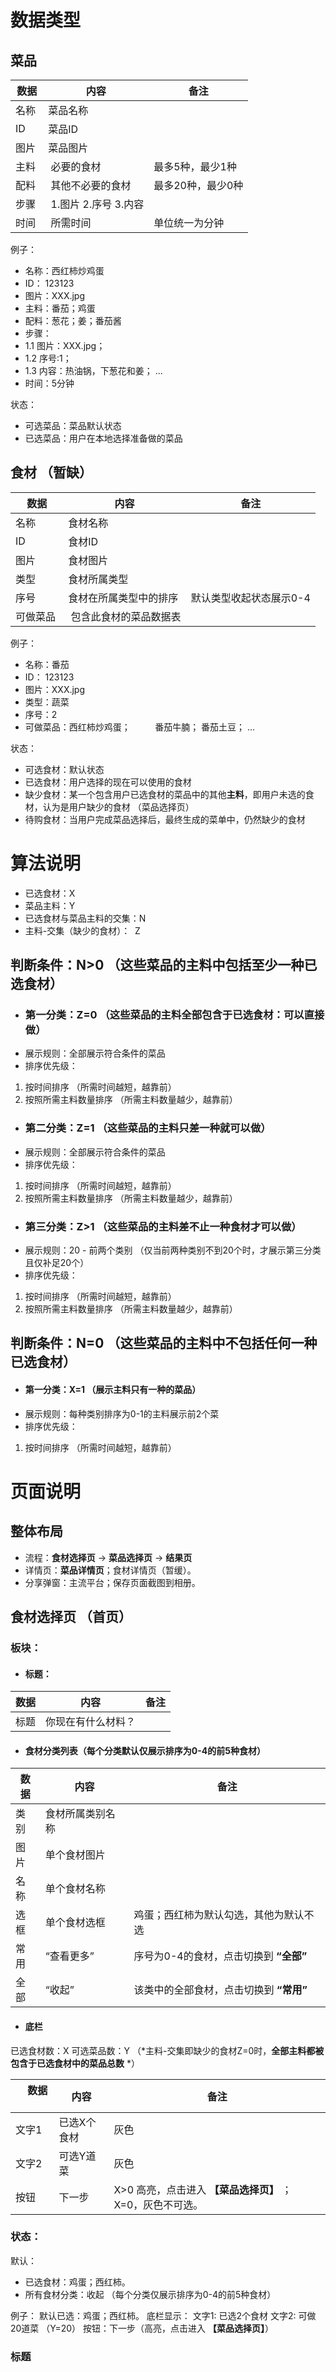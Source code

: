 # 数据类型

## 菜品

|     数据     | 内容 |    备注  |
| ------------ | --- | ---------------|
| 名称 |  菜品名称 |  |
| ID |  菜品ID |  |
| 图片 |  菜品图片 |  |
| 主料 |  必要的食材 | 最多5种，最少1种 |
| 配料 |  其他不必要的食材 | 最多20种，最少0种 |
| 步骤 |  1.图片 2.序号 3.内容 |  |
| 时间 |  所需时间 | 单位统一为分钟 |

例子：
- 名称：西红柿炒鸡蛋
- ID： 123123
- 图片：XXX.jpg
- 主料：番茄；鸡蛋
- 配料：葱花；姜；番茄酱
- 步骤：
 - 1.1 图片：XXX.jpg；
 - 1.2 序号:1；
 - 1.3 内容：热油锅，下葱花和姜；
      ...
- 时间：5分钟

状态：
- 可选菜品：菜品默认状态 
- 已选菜品：用户在本地选择准备做的菜品

## 食材 （暂缺）

|     数据     | 内容 |             备注                |
| ------------ | --- | ------------------------------- |
| 名称 |  食材名称 |  |
| ID |  食材ID |  |
| 图片 | 食材图片 |  |
| 类型 | 食材所属类型 |  |
| 序号 | 食材在所属类型中的排序 | 默认类型收起状态展示0-4 |
| 可做菜品 |  包含此食材的菜品数据表 |  |

例子：
- 名称：番茄
- ID： 123123
- 图片：XXX.jpg
- 类型：蔬菜
- 序号：2
- 可做菜品：西红柿炒鸡蛋；
          番茄牛腩；
          番茄土豆；
          ...
          
状态：
- 可选食材：默认状态 
- 已选食材：用户选择的现在可以使用的食材 
- 缺少食材：某一个包含用户已选食材的菜品中的其他**主料**，即用户未选的食材，认为是用户缺少的食材 （菜品选择页）
- 待购食材：当用户完成菜品选择后，最终生成的菜单中，仍然缺少的食材

# 算法说明

- 已选食材：X
- 菜品主料：Y
- 已选食材与菜品主料的交集：N
- 主料-交集（缺少的食材）：  Z

## 判断条件：N>0 （这些菜品的主料中包括至少一种已选食材）

- ### 第一分类：Z=0 （这些菜品的主料全部包含于已选食材：可以直接做）
- 展示规则：全部展示符合条件的菜品
- 排序优先级：
1. 按时间排序 （所需时间越短，越靠前）
2. 按照所需主料数量排序 （所需主料数量越少，越靠前）

- ### 第二分类：Z=1 （这些菜品的主料只差一种就可以做）
- 展示规则：全部展示符合条件的菜品
- 排序优先级：
1. 按时间排序 （所需时间越短，越靠前）
2. 按照所需主料数量排序 （所需主料数量越少，越靠前）

- ### 第三分类：Z>1 （这些菜品的主料差不止一种食材才可以做）
- 展示规则：20 - 前两个类别 （仅当前两种类别不到20个时，才展示第三分类且仅补足20个）
- 排序优先级：
1. 按时间排序 （所需时间越短，越靠前）
2. 按照所需主料数量排序 （所需主料数量越少，越靠前）

## 判断条件：N=0 （这些菜品的主料中不包括任何一种已选食材）
- #### 第一分类：X=1 （展示主料只有一种的菜品）
- 展示规则：每种类别排序为0-1的主料展示前2个菜
- 排序优先级：
1. 按时间排序 （所需时间越短，越靠前）

# 页面说明

## 整体布局

- 流程：**食材选择页** -> **菜品选择页** -> **结果页**
- 详情页：**菜品详情页**；食材详情页（暂缓）。
- 分享弹窗：主流平台；保存页面截图到相册。

## 食材选择页 （首页）
### 板块：
- #### 标题：
|     数据     | 内容 |    备注  |
| ------------ | --- | ---------------|
| 标题 |  你现在有什么材料？ |  |

- #### 食材分类列表（每个分类默认仅展示排序为0-4的前5种食材）

|     数据     | 内容 |    备注  |
| ------------ | --- | ---------------|
| 类别 |  食材所属类别名称 |  |
| 图片 |  单个食材图片 |  |
| 名称 |  单个食材名称 |  |
| 选框 |  单个食材选框 | 鸡蛋；西红柿为默认勾选，其他为默认不选 |
| 常用 |  “查看更多” | 序号为0-4的食材，点击切换到 **“全部”** |
| 全部 |  “收起” | 该类中的全部食材，点击切换到 **“常用”** |
 
- #### 底栏
已选食材数：X
可选菜品数：Y （*主料-交集即缺少的食材Z=0时，**全部主料都被包含于已选食材中的菜品总数** *）

|     数据     | 内容 | 备注  |
| ------------ | --- | ---------------|
| 文字1 | 已选X个食材 | 灰色 |
| 文字2 |  可选Y道菜 | 灰色 |
| 按钮 | 下一步 | X>0 高亮，点击进入 **【菜品选择页】** ；X=0，灰色不可选。 |

### 状态：
默认：
- 已选食材：鸡蛋；西红柿。
- 所有食材分类：收起 （每个分类仅展示排序为0-4的前5种食材）

例子：
默认已选：鸡蛋；西红柿。
底栏显示：
文字1: 已选2个食材
文字2: 可做20道菜 （Y=20）
按钮：下一步（高亮，点击进入 **【菜品选择页】**）
 
### 标题










